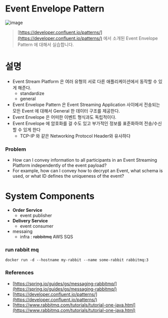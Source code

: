 # Event Envelope Pattern

![image](https://user-images.githubusercontent.com/48385288/183649586-c283bb2c-85b4-4e68-8cf8-e5f748d9f850.png)

> [https://developer.confluent.io/patterns/](https://developer.confluent.io/patterns/) 에서 소개된 Event Envelope Pattern 에 대해서 실습합니다.

# 설명

- Event Stream Platform 은 여러 유형의 서로 다른 애플리케이션에서 동작할 수 있게 해준다.
  - standardize
  - general
- Event Envelope Pattern 은 Event Streaming Application 사이에서 전송되는 모든 Event 에 대해서 General 한 데이터 구조를 제공한다.
- Event Envelope 은 어떠한 이벤트 형식과도 독립적이다.
- Event Envelope 에 암호화를 걸 수도 있고 부가적인 정보를 표준화하여 전송/수신할 수 있게 한다 
  - TCP-IP 와 같은 Networking Protocol Header와 유사하다

### Problem

- How can I convey information to all participants in an Event Streaming Platform independently of the event payload? 
- For example, how can I convey how to decrypt an Event, what schema is used, or what ID defines the uniqueness of the event?

# System Components

- **Order Service**
  - event publisher
- **Delivery Service**
  - event consumer
- messaing
  - infra : ~~rabbitmq~~ AWS SQS

### run rabbit mq

```shell
docker run -d --hostname my-rabbit --name some-rabbit rabbitmq:3
```

### References

- [https://spring.io/guides/gs/messaging-rabbitmq/](https://spring.io/guides/gs/messaging-rabbitmq/)
- [https://developer.confluent.io/patterns/](https://developer.confluent.io/patterns/)
- [https://www.rabbitmq.com/tutorials/tutorial-one-java.html](https://www.rabbitmq.com/tutorials/tutorial-one-java.html)